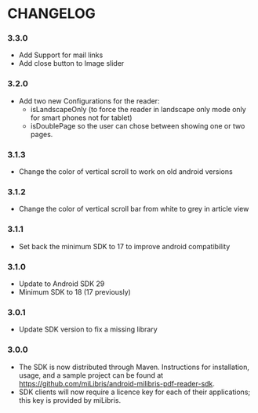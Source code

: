 # CHANGELOG

### 3.3.0
- Add Support for mail links
- Add close button to Image slider

### 3.2.0
- Add two new Configurations for the reader:
    * isLandscapeOnly (to force the reader in landscape only mode only for smart phones not for tablet)
    * isDoublePage so the user can chose between showing one or two pages.

### 3.1.3
- Change the color of vertical scroll to work on old android versions

### 3.1.2
- Change the color of vertical scroll bar from white to grey in article view

### 3.1.1
- Set back the minimum SDK to 17 to improve android compatibility

### 3.1.0
- Update to Android SDK 29
- Minimum SDK to 18 (17 previously)

### 3.0.1
- Update SDK version to fix a missing library

### 3.0.0
- The SDK is now distributed through Maven. Instructions for installation, usage, and a sample project can be found at https://github.com/miLibris/android-milibris-pdf-reader-sdk.
- SDK clients will now require a licence key for each of their applications; this key is provided by miLibris.